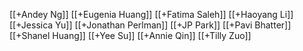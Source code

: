 [[+Andey Ng]]
[[+Eugenia Huang]]
[[+Fatima Saleh]]
[[+Haoyang Li]]
[[+Jessica Yu]]
[[+Jonathan Perlman]]
[[+JP Park]]
[[+Pavi Bhatter]]
[[+Shanel Huang]]
[[+Yee Su]]
[[+Annie Qin]]
[[+Tilly Zuo]]